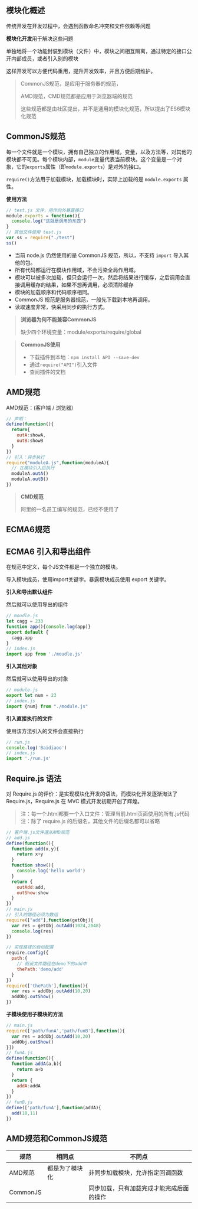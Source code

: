## 模块化概述

传统开发在开发过程中，会遇到函数命名冲突和文件依赖等问题

**模块化开发**用于解决这些问题

单独地将一个功能封装到模块（文件）中，模块之间相互隔离，通过特定的接口公开内部成员，或者引入别的模块

这样开发可以方便代码重用，提升开发效率，并且方便后期维护。

> CommonJS规范，是应用于服务器的规范，
>
> AMD规范，CMD规范都是应用于浏览器端的规范
>
> 这些规范都是由社区提出，并不是通用的模块化规范，所以提出了ES6模块化规范

## CommonJS规范

每一个文件就是一个模块，拥有自己独立的作用域，变量，以及方法等，对其他的模块都不可见。每个模块内部，`module`变量代表当前模块。这个变量是一个对象，它的`exports`属性（即`module.exports`）是对外的接口。

`require()`方法用于加载模块，加载模块时，实际上加载的是 `module.exports` 属性。

**使用方法**

```js
// test.js 文件，用作向外暴露接口
module.exports = function(){
  console.log("这就是调用的东西")
}
// 其他文件使用 test.js
var ss = require("./test")
ss()
```

- 当前 node.js 仍然使用的是 CommonJS 规范，所以，不支持 `import` 导入其他的包。
- 所有代码都运行在模块作用域，不会污染全局作用域。
- 模块可以被多次加载，但只会运行一次，然后将结果进行缓存，之后调用会直接调用缓存的结果，如果不想再调用，必须清除缓存
- 模块的加载顺序和代码顺序相同。
- CommonJS 规范是服务器规范，一般先下载到本地再调用。
- 读取速度非常，快采用同步的执行方式。

> **浏览器为何不能兼容CommonJS**
>
> 缺少四个环境变量：module/exports/require/global
>

> **CommonJS使用**
>
> - 下载插件到本地：`npm install API --save-dev`
> - 通过`require("API")`引入文件
> - 查阅插件的文档

## AMD规范

AMD规范：(客户端 / 浏览器）

```js
// 声明：
define(function(){
  return{
    outA:showA,
    outB:showB
  }
})
// 引入：异步执行
require("moduleA.js",function(moduleA){
  // 在模块引入后执行
  moduleA.outA()
  moduleA.outB()
})
```

> **CMD规范**
>
> 阿里的一名员工编写的规范，已经不使用了

## ECMA6规范

##  ECMA6 引入和导出组件

在规范中定义，每个JS文件都是一个独立的模块。

导入模块成员，使用import关键字。暴露模块成员使用 export 关键字。

**引入和导出默认组件**

然后就可以使用导出的组件

```js
// moudle.js
let cagg = 233
function app(){console.log(app)}
export default {
  cagg,app
}
// index.js
import app from './moudle.js'
```

**引入其他对象**

然后就可以使用导出的对象

```js
// module.js
export let num = 23
// index.js
import {num} from "./module.js"
```

**引入直接执行的文件**

使用该方法引入的文件会直接执行

```js
// run.js
console.log('Baidiaoo')
// index.js
import './run.js'
```

## Require.js 语法

对 Require.js 的评价：是实现模块化开发的语法，而模块化开发逐渐淘汰了 Require.js，Require.js 在 MVC 模式开发初期开创了辉煌。

> 注：每一个.html都要一个入口文件：管理当前.html页面使用的所有.js代码
> 注：除了 require.js 的后缀名，其他文件的后缀名都可以省略

```js
// 客户端.js文件遵从AMD规范
// add.js
define(function(){
  function add(x,y){
    return x+y
  }
  function show(){
    console.log('hello world')
  }
  return {
    outAdd:add,
    outShow:show
  }
})
// main.js
// 引入的路径必须为数组
require(["add"],function(getObj){
  var res = getObj.outAdd(1024,2048)
  console.log(res)
})
```

```js
// 实现路径的自动配置
require.config({
  path:{
    // 假设文件路径在demo下的add中
    thePath:'demo/add'
  }
})
require(['thePath'],function(){
  var res = addObj.outAdd(10,20)
  addObj.outShow()
})
```

**子模块使用子模块的方法**

```js
// main.js
require(['path/funA','path/funB'],function(){
  var res = addObj.outAdd(10,20)
  addObj.outShow()
}])
// funA.js
define(function(){
  function addA(a,b){
    return a+b
  }
  return {
    addA:addA
  }
})
// funB.js
define(['path/funA'],function(addA){
  add(10,11)
})
```

## AMD规范和CommonJS规范

| 规范     | 相同点         | 不同点                                   |
| -------- | -------------- | ---------------------------------------- |
| AMD规范  | 都是为了模块化 | 非同步加载模块，允许指定回调函数         |
| CommonJS |                | 同步加载，只有加载完成才能完成后面的操作 |


